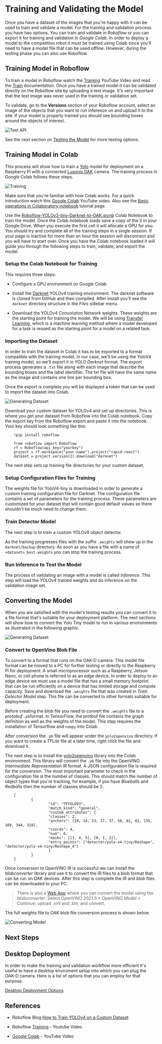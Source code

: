 # Training and Validating the Model
Once you have a dataset of the images that you're happy with it can be used to train and validate a model. For the training and validation process you have two options.  You can train and validate in *Roboflow* or you can export it for training and validation in *Google Colab*.  In order to deploy a model to the competition robot it must be trained using Colab since you'll need to have a model file that can be used offline.  However, during the testing phase you can also use Roboflow.

## Training Model in Roboflow
To train a model in Roboflow watch the [Training](https://www.youtube.com/watch?v=njWwmKLWVyE)  YouTube Video and read the [Train](https://docs.roboflow.com/train) documentation. Once you have a trained model it can be validated directly on the Roboflow site by uploading a test image. It's very important that the test image was never used in the training or validation set.  

To validate, go to the **Versions** section of your Roboflow account, select an image of the objects that you want to run inference on and upload it to the site.  If your model is properly trained you should see bounding boxes around the objects of interest.

![Test API](../images/FRCMachineLearning/FRCMachineLearning.011.jpeg)

See the next section on [Testing the Model](MLDesktopTesting.md) for more testing options.

## Training Model in Colab
This process will show how to train a [Yolo](https://pjreddie.com/darknet/yolo/) model for deployment on a Raspberry Pi with a connected [Luxonis OAK](https://shop.luxonis.com/collections/usb) camera.   The training process in Google Colab follows these steps.

![Training](../images/FRCMachineLearning/FRCMachineLearning.010.jpeg)

Make sure that you're familiar with how Colab works. For a quick introduction watch this [Google Colab](https://www.youtube.com/watch?v=RLYoEyIHL6A&ab_channel=CodewithDogaOzgon) YouTube video. Also see the [Basic operations in Colaboratory notebook](https://colab.research.google.com/github/pycroscopy/AICrystallographer/blob/master/Tutorials/ColabNotebooks_BasicOperations.ipynb#scrollTo=hkcI78C4Sybk) tutorial page.

Use the [Roboflow-YOLOv3-tiny-Darknet-to-OAK.ipynb](https://colab.research.google.com/drive/1Sc6B-clNJZ3OBxCxIoddhLFxIYoJJzRT#scrollTo=JlPEcD7UkE4Q) Colab Notebook to train the model.  Once the Colab notebook loads save a copy of the it in your Google Drive.  When you execute the first cell it will allocate a GPU for you. You should try and complete all of the training steps in a single session.  If your page is inactive for more than an hour the session will disconnect and you will have to start over.  Once you have the Colab notebook loaded it will guide you through the following steps to train, validate, and export the model.

### Setup the Colab Notebook for Training
This requires three steps:

- Configure a GPU environment on Google Colab

- Install the [Darknet](https://github.com/pjreddie/darknet) YOLOv4 training environment.  The darknet software is cloned from GitHub and then compiled.  After install you'll see the `darknet` directory structure in the *Files* sidebar menu.

- Download the YOLOv4 *Convolution Network* weights. These weights are the starting point for training the model.  We will be using [Transfer Learning](https://en.wikipedia.org/wiki/Transfer_learning), which is a machine learning method where a model developed for a task is reused as the starting point for a model on a related task.

### Importing the Dataset
In order to train the dataset in Colab it has to be exported to a format compatible with the training model.  In our case, we'll be using the YoloV4 training model, so we'll export it in *YOLO Darknet* format. The export process generates a `.txt` file along with each image that describe the bounding boxes and the label identifier. The txt file will have the same name as the image and contains one line per bounding box.

Once the export is complete you will be displayed a token that can be used to import the dataset into Colab.

![Generating Dataset](../images/FRCMachineLearning/FRCMachineLearning.006.jpeg)

Download your custom dataset for YOLOv4 and set up directories. This is where you get your dataset from Roboflow into the Colab notebook.  Copy the export key from the Roboflow export and paste it into the notebook.  Your key should look something like this:

        !pip install roboflow

        from roboflow import Roboflow
        rf = Roboflow(api_key="yourkey")
        project = rf.workspace("your-name").project("rapid-react")
        dataset = project.version(2).download("darknet")

The next step sets up training file directories for your custom dataset.

### Setup Configuration Files for Training
The weights file for YoloV4-tiny is downloaded in order to generate a custom training configuration file for Darknet.  The configuration file contains a set of parameters for the training process. These parameters are customized for your dataset that will contain good default values so there shouldn't be much need to change them.


### Train Detector Model
The next step is to train a custom YOLOv4 object detector.

As the training progresses files with the suffix `.weights` will show up in the `darknet/backup` directory.  As soon as you have a file with a name of `<dataset>_best.weights` you can stop the training process.

### Run Inference to Test the Model
The process of validating an image with a model is called *Inference*. This step will load the YOLOv4 trained weights and do inference on the validation image set. 

## Converting the Model
When you are satisfied with the model's testing results you can convert it to a file format that's suitable for your deployment platform.  The next sections will show how to convert the Yolo Tiny model to run in various environments as illustrated in the following graphic.

![Generating Dataset](../images/FRCMachineLearning/FRCMachineLearning.017.jpeg)

### Convert to OpenVino Blob File
To convert to a format that runs on the OAK-D camera. This model file format can be moved to a PC for further testing or directly to the Raspberry Pi for deployment. A small microprocessor such as a Raspberry, Jetson Nano, or cell phone is referred to as an *edge* device. In order to deploy to an edge device we must use a model file that has a small memory footprint that can be run efficiently on a device that has limited storage and compute capacity.  Save and download the `.weights` file that was created in *Train Detector Model* step.  This file can be converted to other formats suitable for deployment.

Before creating the *blob* file you need to convert the `.weights` file to a *protobuf* `.pb`format.  In TensorFlow, the protbuf file contains the graph definition as well as the weights of the model. This step requires the installation of Tensorflow and `numpy` into Colab. 

After conversion the `.pb` file will appear under the `yolo2openvino` directory.  If you want to create a *TFLite* file at a later time, right click the file and download it.

The next step is to install the [yolo2openvino](https://github.com/luxonis/yolo2openvino) library into the Colab environment.  This library will convert the `.pb` file into the OpenVINO *Intermediate Representation* IR format. A JSON configuration file is required for the conversion. The most important parameter to check in the configuration file is the number of classes.  This should match the number of object types that you're tracking, for example, if you have *Blueballs* and *Redballs* then the number of classes should be 2.

        [
                {
                        "id": "TFYOLOV3",
                        "match_kind": "general",
                        "custom_attributes": {
                        "classes": 2,
                        "anchors": [10, 14, 23, 27, 37, 58, 81, 82, 135, 169, 344, 319],
                        "coords": 4,
                        "num": 6,
                        "masks": [[3, 4, 5], [0, 1, 2]],
                        "entry_points": ["detector/yolo-v4-tiny/Reshape", "detector/yolo-v4-tiny/Reshape_4"]
                        }
                }
        ]

Once conversion to OpenVINO IR is successful we can install the *blobconverter* library and use it to convert the IR files to a blob format that can be run on OAK devices. After this step is complete the *IR* and *blob* files can be downloaded to your PC.

> There is also a [Web App](https://blobconverter.luxonis.com/) where you can convert the model using the *blobconverter*. Select OpenVINO 2021.3 > OpenVINO Model > Continue, upload .xml and .bin, and convert.

The full weights file to OAK blob file conversion process is shown below.

![Converting Model](../images/FRCMachineLearning/FRCMachineLearning.008.jpeg)

## Next Steps

## Desktop Deployment

In order to make the training and validation workflow more efficient it's useful to have a desktop enviroment setup into which you can plug the OAK-D camera.  Here is a list of options that you can employ for that purpose.

[Desktop Deployment Options](MLDesktopDeployment.md)

## References
- Roboflow Blog [How to Train YOLOv4 on a Custom Dataset](https://blog.roboflow.com/training-yolov4-on-a-custom-dataset/)
- Roboflow [Training](https://www.youtube.com/watch?v=njWwmKLWVyE) - Youtube Video

- [Google Colab](https://www.youtube.com/watch?v=RLYoEyIHL6A&ab_channel=CodewithDogaOzgon) - YouTube Video